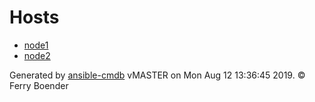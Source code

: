 # <a name="top"></a>Hosts

* [node1](node1.md)
* [node2](node2.md)

Generated by [ansible-cmdb](https://github.com/fboender/ansible-cmdb) vMASTER on Mon Aug 12 13:36:45 2019. &copy; Ferry Boender
